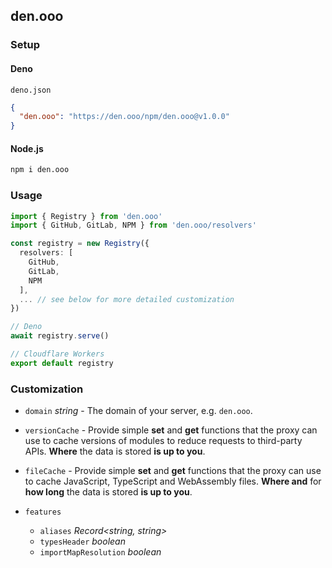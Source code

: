 ## den.ooo

### Setup

#### Deno

`deno.json`
```json
{
  "den.ooo": "https://den.ooo/npm/den.ooo@v1.0.0"
}
```

#### Node.js

```bash
npm i den.ooo
```

### Usage

```ts
import { Registry } from 'den.ooo'
import { GitHub, GitLab, NPM } from 'den.ooo/resolvers'

const registry = new Registry({
  resolvers: [
    GitHub,
    GitLab,
    NPM
  ],
  ... // see below for more detailed customization
})

// Deno
await registry.serve()

// Cloudflare Workers
export default registry
```

### Customization

- `domain` *string* - The domain of your server, e.g. `den.ooo`.

- `versionCache` - Provide simple **set** and **get** functions that the proxy can use to cache versions of modules to reduce requests to third-party APIs. **Where** the data is stored **is up to you**.

- `fileCache` - Provide simple **set** and **get** functions that the proxy can use to cache JavaScript, TypeScript and WebAssembly files. **Where and** for **how long** the data is stored **is up to you**.

- `features`

  - `aliases` *Record<string, string>*
  - `typesHeader` *boolean*
  - `importMapResolution` *boolean*
